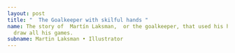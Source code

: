 ```yaml
---
layout: post
title: "  The Goalkeeper with skilful hands "
name: The story of  Martín Laksman,  or the goalkeeper, that used his hands to
  draw all his games.
subname: Martin Laksman • Illustrator
---
```

